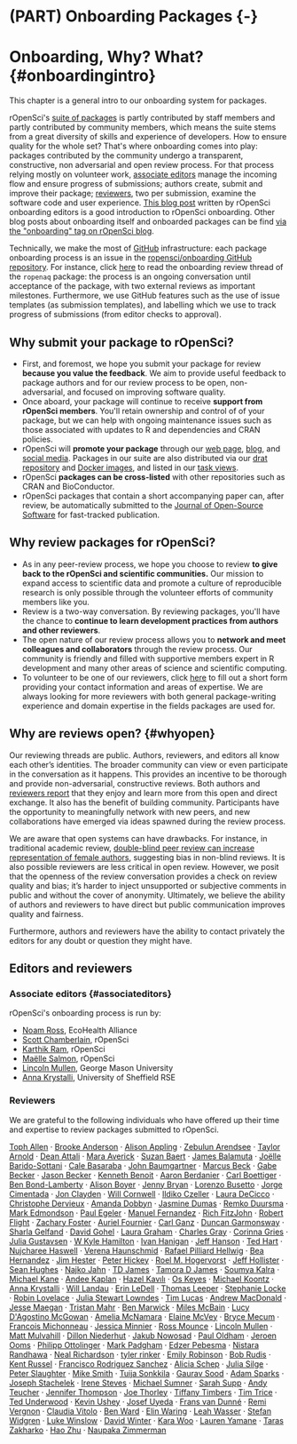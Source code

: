 #  (PART) Onboarding Packages {-}

# Onboarding, Why? What? {#onboardingintro}

<div class="summaryblock">
<p>This chapter is a general intro to our onboarding system for packages.</p>
</div>

rOpenSci's [suite of packages](https://ropensci.org/packages/) is partly contributed by staff members and partly contributed by community members, which means the suite stems from a great diversity of skills and experience of developers. How to ensure quality for the whole set? That's where onboarding comes into play: packages contributed by the community undergo a transparent, constructive, non adversarial and open review process. For that process relying mostly on volunteer work, [associate editors](https://github.com/ropensci/onboarding#associate-editors) manage the incoming flow and ensure progress of submissions; authors create, submit and improve their package; [reviewers](https://github.com/ropensci/onboarding#reviewers), two per submission, examine the software code and user experience. [This blog post](https://www.numfocus.org/blog/how-ropensci-uses-code-review-to-promote-reproducible-science/) written by rOpenSci onboarding editors is a good introduction to rOpenSci onboarding. Other blog posts about onboarding itself and onboarded packages can be find [via the "onboarding" tag on rOpenSci blog](https://ropensci.org/tags/onboarding/).

Technically, we make the most of [GitHub](https://github.com/) infrastructure: each package onboarding process is an issue in the [ropensci/onboarding GitHub repository](https://github.com/ropensci/onboarding/). For instance, click [here](https://github.com/ropensci/onboarding/issues/24) to read the onboarding review thread of the `ropenaq` package: the process is an ongoing conversation until acceptance of the package, with two external reviews as important milestones. Furthermore, we use GitHub features such as the use of issue templates (as submission templates), and labelling which we use to track progress of submissions (from editor checks to approval).

## Why submit your package to rOpenSci?

-   First, and foremost, we hope you submit your package for review **because you value the feedback**.  We aim to provide useful feedback to package authors and for our review process to be open, non-adversarial, and focused on improving software quality.
-   Once aboard, your package will continue to receive **support from rOpenSci members**.  You'll retain ownership  and control of of your package, but we can help with ongoing maintenance issues such as those associated with updates to R and dependencies and CRAN policies.
-   rOpenSci will **promote your package** through our [web
 page](https://ropensci.org/packages/), [blog](https://ropensci.org/blog/), and [social media](https://twitter.com/ropensci).  Packages in our suite are also distributed via our [drat repository](http://packages.ropensci.org/) and [Docker images](https://hub.docker.com/r/rocker/ropensci/), and listed in our [task views](https://github.com/search?utf8=%E2%9C%93&q=user%3Aropensci+%22task+view%22&type=Repositories&ref=searchresults).
-   rOpenSci **packages can be cross-listed** with other repositories such as CRAN and BioConductor.
-   rOpenSci packages that contain a short accompanying paper can, after review, be automatically submitted to the [Journal of Open-Source Software](http://joss.theoj.org/) for fast-tracked publication.

## Why review packages for rOpenSci?

-   As in any peer-review process, we hope you choose to review **to give back to the rOpenSci and scientific communities.**  Our mission to expand access to scientific data and promote a culture of reproducible research is only possible through the volunteer efforts of community members like you.
-   Review is a two-way conversation. By reviewing packages, you'll have the chance to **continue to learn development practices from authors and other reviewers**.
-   The open nature of our review process allows you to **network and meet colleagues and collaborators** through the review process. Our community is friendly and filled with supportive members expert in R development and many other areas of science and scientific computing.
-   To volunteer to be one of our reviewers, click [here](https://ropensci.org/onboarding/) to fill out a short form providing your contact information and areas of expertise. We are always looking for more reviewers with both general package-writing experience and domain expertise in the fields packages are used for.


## Why are reviews open? {#whyopen}

Our reviewing threads are public. Authors, reviewers, and editors all know each other’s identities. The broader community can view or even participate in the conversation as it happens. This provides an incentive to be thorough and provide non-adversarial, constructive reviews. Both authors and [reviewers report](https://ropensci.org/tags/reviewer/) that they enjoy and learn more from this open and direct exchange. It also has the benefit of building community. Participants have the opportunity to meaningfully network with new peers, and new collaborations have emerged via ideas spawned during the review process.

We are aware that open systems can have drawbacks. For instance, in traditional academic review, [double-blind peer review can increase representation of female authors](https://www.sciencedirect.com/science/article/pii/S0169534707002704), suggesting bias in non-blind reviews. It is also possible reviewers are less critical in open review. However, we posit that the openness of the review conversation provides a check on review quality and bias; it’s harder to inject unsupported or subjective comments in public and without the cover of anonymity. Ultimately, we believe the ability of authors and reviewers to have direct but public communication improves quality and fairness.

Furthermore, authors and reviewers have the ability to contact privately the editors for any doubt or question they might have.


## Editors and reviewers

### Associate editors {#associateditors}

rOpenSci's onboarding process is run by:

* [Noam Ross](https://github.com/noamross), EcoHealth Alliance
* [Scott Chamberlain](https://github.com/sckott), rOpenSci
* [Karthik Ram](https://github.com/karthik), rOpenSci
* [Maëlle Salmon](https://github.com/maelle), rOpenSci
* [Lincoln Mullen](https://github.com/lmullen), George Mason University
* [Anna Krystalli](https://github.com/annakrystalli), University of Sheffield RSE


### Reviewers

We are grateful to the following individuals who have offered up their time and expertise to review packages submitted to rOpenSci.

[Toph Allen](https://github.com/toph-allen) · [Brooke Anderson](https://github.com/geanders) · [Alison Appling](https://github.com/aappling-usgs) · [Zebulun Arendsee](https://github.com/arendsee) · [Taylor Arnold](https://github.com/statsmaths) · [Dean Attali](https://github.com/daattali) · [Mara Averick](https://github.com/batpigandme) · [Suzan Baert](https://github.com/suzanbaert) · [James Balamuta](https://github.com/NA) · [Joëlle Barido-Sottani](https://github.com/bjoelle) · [Cale Basaraba](https://github.com/calebasaraba) · [John Baumgartner](https://github.com/johnbaums) · [Marcus Beck](https://github.com/fawda123) · [Gabe Becker](https://github.com/gmbecker) · [Jason Becker](https://github.com/jsonbecker) · [Kenneth Benoit](https://github.com/kbenoit) · [ Aaron Berdanier](https://github.com/berdaniera) · [Carl Boettiger](https://github.com/cboettig) · [Ben Bond-Lamberty](https://github.com/bpbond) · [Alison Boyer](https://github.com/alisonboyer) · [Jenny Bryan](https://github.com/jennybc) · [Lorenzo Busetto](https://github.com/lbusett) · [Jorge Cimentada](https://github.com/cimentadaj) · [Jon Clayden](https://github.com/jonclayden) · [Will Cornwell](https://github.com/wcornwell) · [Ildiko Czeller](https://github.com/czeildi) · [Laura DeCicco](https://github.com/ldecicco-usgs) · [Christophe Dervieux](https://github.com/cderv) · [Amanda Dobbyn](https://github.com/aedobbyn) · [Jasmine Dumas](https://github.com/jasdumas) · [Remko Duursma](https://github.com/RemkoDuursma) · [Mark Edmondson](https://github.com/MarkEdmondson1234) · [Paul Egeler](https://github.com/pegeler) · [Manuel Fernandez](https://github.com/manuramon) · [Rich FitzJohn](https://github.com/richfitz) · [Robert Flight](https://github.com/rmflight) · [Zachary Foster](https://github.com/zachary-foster) · [Auriel Fournier](https://github.com/aurielfournier) · [Carl Ganz](https://github.com/carlganz) · [Duncan Garmonsway](https://github.com/nacnudus) · [Sharla Gelfand](https://github.com/sharlagelfand) · [David Gohel](https://github.com/davidgohel) · [Laura Graham](https://github.com/laurajanegraham) · [Charles Gray](https://github.com/softloud) · [Corinna Gries](https://github.com/cgries) · [Julia Gustavsen](https://github.com/joolia) · [W Kyle Hamilton](https://github.com/kylehamilton) · [Ivan Hanigan](https://github.com/ivanhanigan) · [Jeff Hanson](https://github.com/jeffreyhanson) · [Ted Hart](https://github.com/emhart) · [Nujcharee Haswell](https://github.com/nujcharee) · [Verena Haunschmid](https://github.com/expectopatronum) · [Rafael Pilliard Hellwig](https://github.com/rtaph) · [Bea Hernandez](https://github.com/chucheria) · [Jim Hester](https://github.com/jimhester) · [Peter Hickey](https://github.com/PeteHaitch) · [Roel M. Hogervorst](https://github.com/rmhogervorst) · [Jeff Hollister](https://github.com/jhollist) · [Sean Hughes](https://github.com/seaaan) · [Najko Jahn](https://github.com/njahn82) · [TD James](https://github.com/tdjames1) · [Tamora D James](https://github.com/tdjames1) · [Soumya Kalra](https://github.com/sokal1456) · [Michael Kane](https://github.com/kaneplusplus) · [Andee Kaplan](https://github.com/andeek) · [Hazel Kavılı](https://github.com/UniversalTourist) · [Os Keyes](https://github.com/Ironholds) · [Michael Koontz](https://github.com/mikoontz) · [Anna Krystalli](https://github.com/annakrystalli) · [Will Landau](https://github.com/wlandau) · [Erin LeDell](https://github.com/ledell) · [Thomas Leeper](https://github.com/leeper) · [Stephanie Locke](https://github.com/stephlocke) · [Robin Lovelace](https://github.com/Robinlovelace) · [Julia Stewart Lowndes](https://github.com/jules32) · [Tim Lucas](https://github.com/timcdlucas) · [Andrew MacDonald](https://github.com/aammd) · [Jesse Maegan](https://github.com/kierisi) · [Tristan Mahr](https://github.com/tjmahr) · [Ben Marwick](https://github.com/benmarwick) · [Miles McBain](https://github.com/milesmcbain) · [Lucy D'Agostino McGowan](https://github.com/LucyMcGowan) · [Amelia McNamara](https://github.com/ameliamn) · [Elaine McVey](https://github.com/eamcvey) · [Bryce Mecum](https://github.com/amoeba) · [Francois Michonneau](https://github.com/fmichonneau) · [Jessica Minnier](https://github.com/jminnier) · [Ross Mounce](https://github.com/rossmounce) · [Lincoln Mullen](https://github.com/lmullen) · [Matt Mulvahill](https://github.com/mmulvahill) · [Dillon Niederhut](https://github.com/deniederhut) · [Jakub Nowosad](https://github.com/Nowosad) · [Paul Oldham](https://github.com/poldham) · [Jeroen Ooms](https://github.com/jeroen) · [Philipp Ottolinger](https://github.com/ottlngr) · [Mark Padgham](https://github.com/mpadge) · [Edzer Pebesma](https://github.com/edzer) · [Nistara Randhawa](https://github.com/nistara) · [Neal Richardson](https://github.com/nealrichardson) · [tyler rinker](https://github.com/trinker) · [Emily Robinson](https://github.com/robinsones) · [Bob Rudis](https://github.com/hrbrmstr) · [Kent Russel](https://github.com/timelyportfolio) · [Francisco Rodriguez Sanchez](https://github.com/Pakillo) · [Alicia Schep](https://github.com/AliciaSchep) · [Julia Silge](https://github.com/juliasilge) · [Peter Slaughter](https://github.com/gothub) · [Mike Smith](https://github.com/grimbough) · [Tuija Sonkkila](https://github.com/tts) · [Gaurav Sood](https://github.com/soodoku) · [Adam Sparks](https://github.com/adamhsparks) · [Joseph Stachelek](https://github.com/jsta) · [Irene Steves](https://github.com/isteves) · [Michael Sumner](https://github.com/mdsumner) · [Sarah Supp](https://github.com/sarahsupp) · [Andy Teucher](https://github.com/ateucher) · [Jennifer Thompson](https://github.com/jenniferthompson) · [Joe Thorley](https://github.com/joethorley) · [Tiffany Timbers](https://github.com/ttimbers) · [Tim Trice](https://github.com/timtrice) · [Ted Underwood](https://github.com/tedunderwood) · [Kevin Ushey](https://github.com/kevinushey) · [Josef Uyeda](https://github.com/uyedaj) · [Frans van Dunné](https://github.com/FvD) · [Remi Vergnon](https://github.com/remsamp) · [Claudia Vitolo](https://github.com/cvitolo) · [Ben Ward](https://github.com/BenJWard) · [Elin Waring](https://github.com/elinw) · [Leah Wasser](https://github.com/lwasser) · [Stefan Widgren](https://github.com/stewid) · [Luke Winslow](https://github.com/lawinslow) · [David Winter](https://github.com/dwinter) · [Kara Woo](https://github.com/karawoo) · [Lauren Yamane](https://github.com/layamane) · [Taras Zakharko](https://github.com/tzakharko) · [Hao Zhu](https://github.com/haozhu233) · [Naupaka Zimmerman](https://github.com/naupaka)
